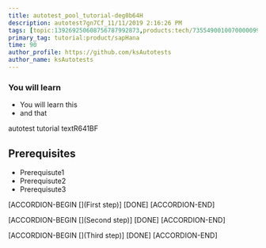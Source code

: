 ```yaml
---
title: autotest_pool_tutorial-deg0b64H
description: autotest7gn7Cf_11/11/2019 2:16:26 PM
tags: [topic:139269250608756787992873,products:tech/73554900100700000996,tutorial:experience/advanced]
primary_tag: tutorial:product/sapHana
time: 90
author_profile: https://github.com/ksAutotests
author_name: ksAutotests
---
```

### You will learn
- You will learn this
- and that

autotest tutorial textR641BF

## Prerequisites
- Prerequisute1
- Prerequisute2
- Prerequisute3

[ACCORDION-BEGIN [](First step)]
[DONE]
[ACCORDION-END]

[ACCORDION-BEGIN [](Second step)]
[DONE]
[ACCORDION-END]

[ACCORDION-BEGIN [](Third step)]
[DONE]
[ACCORDION-END]

